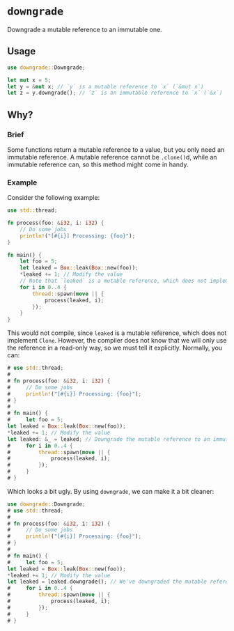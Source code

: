# `downgrade`

Downgrade a mutable reference to an immutable one.

## Usage

```rust
use downgrade::Downgrade;

let mut x = 5;
let y = &mut x; // `y` is a mutable reference to `x` (`&mut x`)
let z = y.downgrade(); // `z` is an immutable reference to `x` (`&x`)
```

## Why?

### Brief

Some functions return a mutable reference to a value, but you only need an immutable reference. A mutable reference cannot be `.clone()`d, while an immutable reference can, so this method might come in handy.

### Example

Consider the following example:

```rust compile_fail
use std::thread;

fn process(foo: &i32, i: i32) {
    // Do some jobs
    println!("[#{i}] Processing: {foo}");
}

fn main() {
    let foo = 5;
    let leaked = Box::leak(Box::new(foo));
    *leaked += 1; // Modify the value
    // Note that `leaked` is a mutable reference, which does not implement `Clone`
    for i in 0..4 {
        thread::spawn(move || {
            process(leaked, i);
        });
    }
}
```

This would not compile, since `leaked` is a mutable reference, which does not implement `Clone`. However, the compiler does not know that we will only use the reference in a read-only way, so we must tell it explicitly. Normally, you can:

```rust
# use std::thread;
#
# fn process(foo: &i32, i: i32) {
#     // Do some jobs
#     println!("[#{i}] Processing: {foo}");
# }
#
# fn main() {
#     let foo = 5;
let leaked = Box::leak(Box::new(foo));
*leaked += 1; // Modify the value
let leaked: &_ = leaked; // Downgrade the mutable reference to an immutable one using a type annotation
#     for i in 0..4 {
#         thread::spawn(move || {
#             process(leaked, i);
#         });
#     }
# }
```

Which looks a bit ugly. By using `downgrade`, we can make it a bit cleaner:

```rust
use downgrade::Downgrade;
# use std::thread;
#
# fn process(foo: &i32, i: i32) {
#     // Do some jobs
#     println!("[#{i}] Processing: {foo}");
# }
#
# fn main() {
#     let foo = 5;
let leaked = Box::leak(Box::new(foo));
*leaked += 1; // Modify the value
let leaked = leaked.downgrade(); // We've downgraded the mutable reference to an immutable one
#     for i in 0..4 {
#         thread::spawn(move || {
#             process(leaked, i);
#         });
#     }
# }
```
